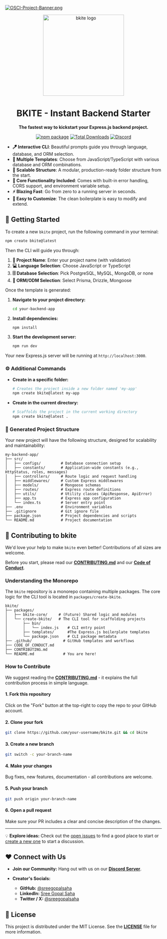 [![OSCI-Project-Banner.png](https://i.postimg.cc/76mJvBmF/OSCI-Project-Banner.png)](https://postimg.cc/8JfzMb84)

<p align="center">
  <a href="https://github.com/sreegopalsaha/bkite" target="_blank" rel="noopener noreferrer">
    <img width="260" src="https://github.com/user-attachments/assets/f8031bc0-4ff1-4da0-adbf-82b90e185fbc" alt="bkite logo">
  </a>
</p>
<h1 align="center">BKITE - Instant Backend Starter</h1>
<p align="center">
  <strong>The fastest way to kickstart your Express.js backend project.</strong>
</p>

<p align="center">
  <a href="https://www.npmjs.com/package/create-bkite"><img src="https://img.shields.io/npm/v/create-bkite?color=blue&label=npm" alt="npm package"></a>
  <a href="https://www.npmjs.com/package/create-bkite"><img src="https://img.shields.io/npm/dt/create-bkite" alt="Total Downloads"></a>
  <a href="https://discord.gg/p9GubC7ZMP"><img src="https://img.shields.io/badge/Discord-5865F2?logo=discord&logoColor=white&style=flat" alt="Discord"></a>
</p>


* **🪁 Interactive CLI**: Beautiful prompts guide you through language, database, and ORM selection.
* **🎯 Multiple Templates**: Choose from JavaScript/TypeScript with various database and ORM combinations.
* **📁 Scalable Structure**: A modular, production-ready folder structure from the start.
* **🔄 Core Functionality Included**: Comes with built-in error handling, CORS support, and environment variable setup.
* **⚡ Blazing Fast**: Go from zero to a running server in seconds.
* **🔌 Easy to Customize**: The clean boilerplate is easy to modify and extend.

## 🚀 Getting Started

To create a new `bkite` project, run the following command in your terminal:

```bash
npm create bkite@latest
```

Then the CLI will guide you through:

1. **📝 Project Name**: Enter your project name (with validation)
2. **💻 Language Selection**: Choose JavaScript or TypeScript
3. **🗄️ Database Selection**: Pick PostgreSQL, MySQL, MongoDB, or none
4. **🔧 ORM/ODM Selection**: Select Prisma, Drizzle, Mongoose

Once the template is generated:

1. **Navigate to your project directory:**

   ```bash
   cd your-backend-app
   ```
2. **Install dependencies:**

   ```bash
   npm install
   ```
3. **Start the development server:**

   ```bash
   npm run dev
   ```

Your new Express.js server will be running at `http://localhost:3000`.

### ⚙️ Additional Commands

* **Create in a specific folder:**

  ```bash
  # Creates the project inside a new folder named 'my-app'
  npm create bkite@latest my-app
  ```
* **Create in the current directory:**

  ```bash
  # Scaffolds the project in the current working directory
  npm create bkite@latest .
  ```

### 📁 Generated Project Structure

Your new project will have the following structure, designed for scalability and maintainability:

```
my-backend-app/
├── src/
│   ├── configs/         # Database connection setup
│   ├── constants/       # Application-wide constants (e.g., HttpStatus, roles, messages)
│   ├── controllers/     # Route logic and request handling
│   ├── middlewares/     # Custom Express middlewares
│   ├── models/          # Mongoose schemas
│   ├── routes/          # Express route definitions
│   ├── utils/           # Utility classes (ApiResponse, ApiError)
│   ├── app.ts           # Express app configuration
│   └── index.ts         # Server entry point
├── .env                 # Environment variables
├── .gitignore           # Git ignore file
├── package.json         # Project dependencies and scripts
└── README.md            # Project documentation
```

## 🤝 Contributing to bkite

We'd love your help to make `bkite` even better! Contributions of all sizes are welcome.

Before you start, please read our **[CONTRIBUTING.md](https://github.com/sreegopalsaha/bkite/blob/main/CONTRIBUTING.md)** and our **[Code of Conduct](https://github.com/sreegopalsaha/bkite/blob/main/CODE_OF_CONDUCT.md)**.

### Understanding the Monorepo

The `bkite` repository is a monorepo containing multiple packages. The core logic for the CLI tool is located in `packages/create-bkite`.

```
bkite/
├── packages/
│   ├── bkite-core/     # (Future) Shared logic and modules
│   └── create-bkite/   # The CLI tool for scaffolding projects
│       ├── bin/
│       │   └── index.js    # CLI entry point
│       ├── templates/      #The Express.js boilerplate templates
│       └── package.json    # CLI package metadata
├── .github/              # GitHub templates and workflows
├── CODE_OF_CONDUCT.md
├── CONTRIBUTING.md
└── README.md             # You are here!
```
### How to Contribute

We suggest reading the **[CONTRIBUTING.md](https://github.com/sreegopalsaha/bkite/blob/main/CONTRIBUTING.md)** - it explains the full contribution process in simple language.

#### 1. Fork this repository

Click on the "Fork" button at the top-right to copy the repo to your GitHub account.

#### 2. Clone your fork

```bash
git clone https://github.com/your-username/bkite.git && cd bkite
```

#### 3. Create a new branch

```bash
git switch -c your-branch-name
```

#### 4. Make your changes

Bug fixes, new features, documentation - all contributions are welcome.

#### 5. Push your branch

```bash
git push origin your-branch-name
```

#### 6. Open a pull request

Make sure your PR includes a clear and concise description of the changes.

---

💡 **Explore ideas:**
Check out the [open issues](https://github.com/sreegopalsaha/bkite/issues) to find a good place to start or [create a new one](https://github.com/sreegopalsaha/bkite/issues/new) to start a discussion.

## ❤️ Connect with Us

* **Join our Community:** Hang out with us on our [**Discord Server**](https://discord.gg/p9GubC7ZMP).
* **Creator's Socials:**

  * **GitHub:** [@sreegopalsaha](https://github.com/sreegopalsaha)
  * **LinkedIn:** [Sree Gopal Saha](https://www.linkedin.com/in/sreegopalsaha/)
  * **Twitter / X:** [@sreegopalsaha](https://x.com/sreegopalsaha)

## 📜 License

This project is distributed under the MIT License. See the **[LICENSE](https://github.com/sreegopalsaha/bkite/blob/main/LICENSE)** file for more information.
